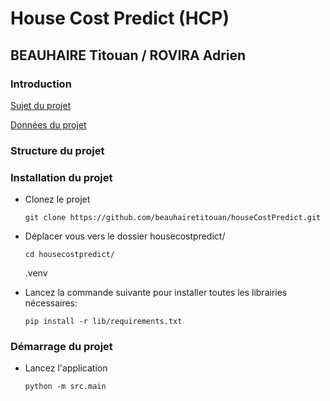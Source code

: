 # House Cost Predict (HCP)
## BEAUHAIRE Titouan / ROVIRA Adrien

### Introduction

[Sujet du projet](docs/Sujet_Projet_IA_BEAUHAIRE_ROVIRA.pdf)

[Données du projet](https://www.kaggle.com/datasets/zafarali27/house-price-prediction-dataset)


### Structure du projet


### Installation du projet


- Clonez le projet

    ```shell
    git clone https://github.com/beauhairetitouan/houseCostPredict.git
    ```

- Déplacer vous vers le dossier housecostpredict/

    ```shell
    cd housecostpredict/
    ```

    .venv

- Lancez la commande suivante pour installer toutes les librairies nécessaires:

    ```shell
    pip install -r lib/requirements.txt
    ```

### Démarrage du projet

- Lancez l'application

    ```shell
    python -m src.main
    ```

